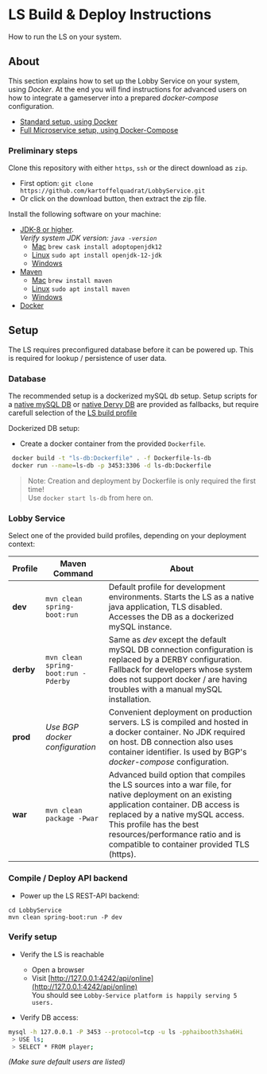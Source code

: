 # LS Build & Deploy Instructions

How to run the LS on your system.

## About

This section explains how to set up the Lobby Service on your system, using *Docker*. At the end you will find instructions for advanced users on how to integrate a gameserver into a prepared *docker-compose* configuration. 

 * [Standard setup, using Docker](#standard-setup)
 * [Full Microservice setup, using Docker-Compose](#advanced-setup)

### Preliminary steps

Clone this repository with either ```https```, ```ssh``` or the direct download as ```zip```.

 * First option: ```git clone https://github.com/kartoffelquadrat/LobbyService.git```
 * Or click on the download button, then extract the zip file.

Install the following software on your machine:

 * [JDK-8 or higher](https://www.oracle.com/java/technologies/javase-jdk14-downloads.html).  
 *Verify system JDK version: ```java -version```*
   * [Mac](https://brew.sh/) ```brew cask install adoptopenjdk12```
   * [Linux](https://linux.die.net/man/8/apt-get) ```sudo apt install openjdk-12-jdk```
   * [Windows](https://www.oracle.com/java/technologies/javase-jdk14-downloads.html)
 * [Maven](https://maven.apache.org/)
   * [Mac](https://brew.sh/) ```brew install maven```
   * [Linux](https://linux.die.net/man/8/apt-get) ```sudo apt install maven```
   * [Windows](https://maven.apache.org/download.cgi)
 * [Docker](https://docs.docker.com/get-docker)

## Setup

The LS requires preconfigured database before it can be powered up. This is required for lookup / persistence of user data.

### Database

The recommended setup is a dockerized mySQL db setup. Setup scripts for a [native mySQL DB](../ls-db-setup.sql) or [native Dervy DB](ls-derby-setup.sql) are provided as fallbacks, but require carefull selection of the [LS build profile](#lobby-service)

Dockerized DB setup:

 * Create a docker container from the provided ```Dockerfile```. 
 ```bash
  docker build -t "ls-db:Dockerfile" . -f Dockerfile-ls-db
  docker run --name=ls-db -p 3453:3306 -d ls-db:Dockerfile
 ```
 
 > Note: Creation and deployment by Dockerfile is only required the first time!  
 Use ```docker start ls-db``` from here on.

### Lobby Service

Select one of the provided build profiles, depending on your deployment context:

| Profile | Maven Command | About |
|---|---|---|
| **dev** | ```mvn clean  spring-boot:run``` | Default profile for development environments. Starts the LS as a native java application, TLS disabled. Accesses the DB as a dockerized mySQL instance.|
| **derby** | ```mvn clean spring-boot:run -Pderby``` | Same as *dev* except the default mySQL DB connection configuration is replaced by a DERBY configuration. Fallback for developers whose system does not support docker / are having troubles with a manual mySQL installation. |
| **prod** | *Use BGP docker configuration* | Convenient deployment on production servers. LS is compiled and hosted in a docker container. No JDK required on host. DB connection also uses container identifier. Is used by BGP's *docker-compose* configuration. |
| **war** | ```mvn clean package -Pwar``` | Advanced build option that compiles the LS sources into a war file, for native deployment on an existing application container. DB access is replaced by a native mySQL access. This profile has the best resources/performance ratio and is compatible to container provided TLS (https). |

### Compile / Deploy API backend

 * Power up the LS REST-API backend:
```
cd LobbyService
mvn clean spring-boot:run -P dev
```

### Verify setup

 * Verify the LS is reachable
   * Open a browser
   * Visit [http://127.0.0.1:4242/api/online](http://127.0.0.1:4242/api/online)  
You should see ```Lobby-Service platform is happily serving 5 users.```
   
 * Verify DB access:  
```bash
mysql -h 127.0.0.1 -P 3453 --protocol=tcp -u ls -pphaibooth3sha6Hi
 > USE ls;
 > SELECT * FROM player;
```  
*(Make sure default users are listed)*


